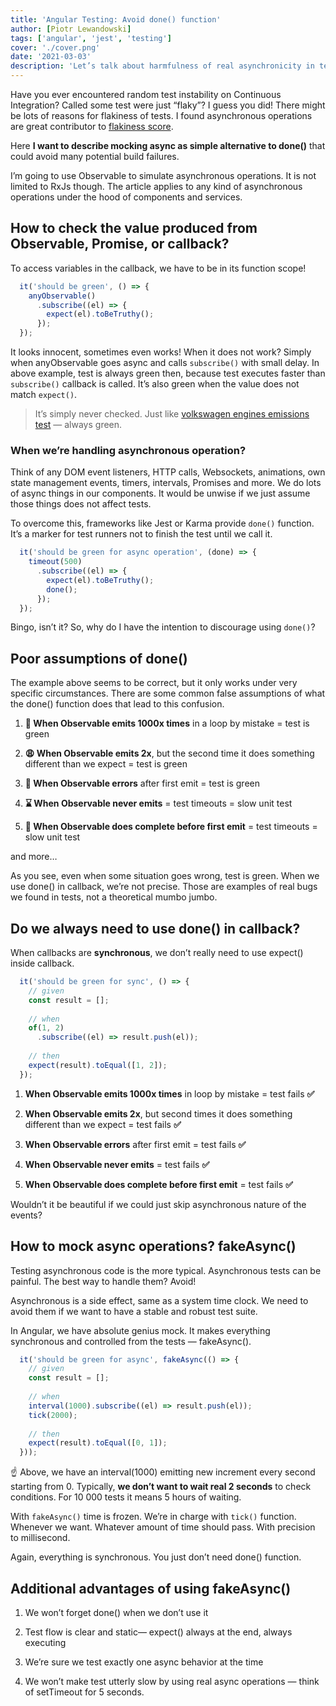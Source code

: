 ```yaml
---
title: 'Angular Testing: Avoid done() function'
author: [Piotr Lewandowski]
tags: ['angular', 'jest', 'testing']
cover: './cover.png'
date: '2021-03-03'
description: 'Let’s talk about harmfulness of real asynchronicity in tests'
---
```


Have you ever encountered random test instability on Continuous Integration? Called some test were just “flaky”? I guess you did! There might be lots of reasons for flakiness of tests. I found asynchronous operations are great contributor to [flakiness score](https://engineering.fb.com/2020/12/10/developer-tools/probabilistic-flakiness/).

Here **I want to describe mocking async as simple alternative to done()** that could avoid many potential build failures.

I’m going to use Observable to simulate asynchronous operations. It is not limited to RxJs though. The article applies to any kind of asynchronous operations under the hood of components and services.

## How to check the value produced from Observable, Promise, or callback?

To access variables in the callback, we have to be in its function scope!

```typescript
  it('should be green', () => {
    anyObservable()
      .subscribe((el) => {
        expect(el).toBeTruthy();
      });
  });
```

It looks innocent, sometimes even works! When it does not work? Simply when anyObservable goes async and calls `subscribe()` with small delay. In above example, test is always green then, because test executes faster than `subscribe()` callback is called. It’s also green when the value does not match `expect()`.
> It’s simply never checked. Just like [volkswagen engines emissions test](https://en.wikipedia.org/wiki/Volkswagen_emissions_scandal) — always green.

### When we’re handling asynchronous operation?

Think of any DOM event listeners, HTTP calls, Websockets, animations, own state management events, timers, intervals, Promises and more. We do lots of async things in our components. It would be unwise if we just assume those things does not affect tests.

To overcome this, frameworks like Jest or Karma provide `done()` function. It’s a marker for test runners not to finish the test until we call it.

```typescript
  it('should be green for async operation', (done) => {
    timeout(500)
      .subscribe((el) => {
        expect(el).toBeTruthy();
        done();
      });
  });
```

Bingo, isn’t it? So, why do I have the intention to discourage using `done()`?

## Poor assumptions of done()

The example above seems to be correct, but it only works under very specific circumstances. There are some common false assumptions of what the done() function does that lead to this confusion.

1. **🚀 When Observable emits 1000x times** in a loop by mistake = test is green

1. **😩 When Observable emits 2x**, but the second time it does something different than we expect = test is green

1. **🛑 When Observable errors** after first emit = test is green

1. **⌛️ When Observable never emits** = test timeouts = slow unit test

1. **🏁 When Observable does complete before first emit** = test timeouts = slow unit test

and more…

As you see, even when some situation goes wrong, test is green. When we use done() in callback, we’re not precise. Those are examples of real bugs we found in tests, not a theoretical mumbo jumbo.

## Do we always need to use done() in callback?

When callbacks are **synchronous**, we don’t really need to use expect() inside callback.

```typescript
  it('should be green for sync', () => {
    // given
    const result = [];
  
    // when
    of(1, 2)
      .subscribe((el) => result.push(el));
  
    // then
    expect(result).toEqual([1, 2]);
  });
```

1. **When Observable emits 1000x times** in loop by mistake = test fails **✅**

1. **When Observable emits 2x**, but second times it does something different than we expect = test fails **✅**

1. **When Observable errors** after first emit = test fails **✅**

1. **When Observable never emits** = test fails **✅**

1. **When Observable does complete before first emit** = test fails **✅**

Wouldn’t it be beautiful if we could just skip asynchronous nature of the events?

## How to mock async operations? fakeAsync()

Testing asynchronous code is the more typical. Asynchronous tests can be painful. The best way to handle them? Avoid!

Asynchronous is a side effect, same as a system time clock. We need to avoid them if we want to have a stable and robust test suite.

In Angular, we have absolute genius mock. It makes everything synchronous and controlled from the tests — fakeAsync().

```typescript
  it('should be green for async', fakeAsync(() => {
    // given
    const result = [];
  
    // when
    interval(1000).subscribe((el) => result.push(el));
    tick(2000);
  
    // then
    expect(result).toEqual([0, 1]);
  }));
```

☝️ Above, we have an interval(1000) emitting new increment every second starting from 0. Typically, **we don’t want to wait real 2 seconds** to check conditions. For 10 000 tests it means 5 hours of waiting. 

With `fakeAsync()` time is frozen. We’re in charge with `tick()` function. Whenever we want. Whatever amount of time should pass. With precision to millisecond.

Again, everything is synchronous. You just don’t need done() function.

## Additional advantages of using fakeAsync()

1. We won’t forget done() when we don’t use it

1. Test flow is clear and static— expect() always at the end, always executing

1. We’re sure we test exactly one async behavior at the time

1. We won’t make test utterly slow by using real async operations — think of setTimeout for 5 seconds.
